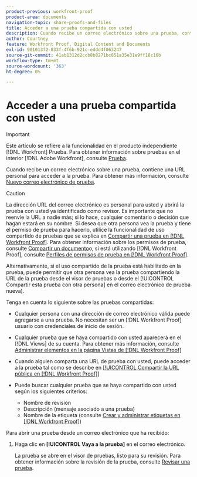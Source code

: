```yaml
---
product-previous: workfront-proof
product-area: documents
navigation-topic: share-proofs-and-files
title: Acceder a una prueba compartida con usted
description: Cuando recibe un correo electrónico sobre una prueba, contiene una URL personal para acceder a la prueba. Para obtener más información, consulte Correo electrónico de prueba nueva.
author: Courtney
feature: Workfront Proof, Digital Content and Documents
exl-id: 901013f2-833f-4f6b-921c-eddd4f063247
source-git-commit: 41ab1312d2ccb8b8271bc851a35e31e9ff18c16b
workflow-type: tm+mt
source-wordcount: '363'
ht-degree: 0%

---
```


# Acceder a una prueba compartida con usted

>[!IMPORTANT]
>
>Este artículo se refiere a la funcionalidad en el producto independiente [!DNL Workfront] Prueba. Para obtener información sobre pruebas en el interior [!DNL Adobe Workfront], consulte [Prueba](../../../review-and-approve-work/proofing/proofing.md).

Cuando recibe un correo electrónico sobre una prueba, contiene una URL personal para acceder a la prueba. Para obtener más información, consulte [Nuevo correo electrónico de prueba](../../../workfront-proof/wp-emailsntfctns/proof-notifications-and-reminders/new-proof-email.md).

>[!CAUTION]
>
>La dirección URL del correo electrónico es personal para usted y abrirá la prueba con usted ya identificado como revisor. Es importante que no reenvíe la URL a nadie más; si lo hace, cualquier comentario o decisión que hagan estará en su nombre. Si desea que otra persona vea la prueba y tiene el permiso de prueba para hacerlo, utilice la funcionalidad de uso compartido de pruebas que se explica en [Compartir una prueba en [!DNL Workfront Proof]](../../../workfront-proof/wp-work-proofsfiles/share-proofs-and-files/share-proof.md). Para obtener información sobre los permisos de prueba, consulte [Compartir un documento](../../../workfront-basics/grant-and-request-access-to-objects/document-permissions.md)o, si está utilizando [!DNL Workfront Proof], consulte [Perfiles de permisos de prueba en [!DNL Workfront Proof]](../../../workfront-proof/wp-acct-admin/account-settings/proof-perm-profiles-in-wp.md).
>
>Alternativamente, si el uso compartido de la prueba está habilitado en la prueba, puede permitir que otra persona vea la prueba compartiendo la URL de la prueba desde el visor de pruebas o desde el [!UICONTROL Compartir esta prueba con otra persona] en el correo electrónico de prueba nueva).

Tenga en cuenta lo siguiente sobre las pruebas compartidas:

* Cualquier persona con una dirección de correo electrónico válida puede agregarse a una prueba. No necesitan ser un [!DNL Workfront Proof] usuario con credenciales de inicio de sesión.
* Cualquier prueba que se haya compartido con usted aparecerá en el [!DNL Views] de su cuenta. Para obtener más información, consulte [Administrar elementos en la página Vistas de [!DNL Workfront Proof]](../../../workfront-proof/wp-work-proofsfiles/manage-your-work/manage-items-on-views-page.md)
* Cuando alguien comparta una URL de prueba con usted, puede acceder a la prueba tal como se describe en [[!UICONTROL Compartir la URL pública en [!DNL Workfront Proof]]](../../../workfront-proof/wp-work-proofsfiles/share-proofs-and-files/share-public-url.md)
* Puede buscar cualquier prueba que se haya compartido con usted según los siguientes criterios:

   * Nombre de revisión
   * Descripción (mensaje asociado a una prueba)
   * Nombre de la etiqueta (consulte [Crear y administrar etiquetas en [!DNL Workfront Proof]](../../../workfront-proof/wp-work-proofsfiles/organize-your-work/create-and-manage-tags.md))

Para abrir una prueba desde un correo electrónico que ha recibido:

1. Haga clic en **[!UICONTROL Vaya a la prueba]** en el correo electrónico.

   La prueba se abre en el visor de pruebas, listo para su revisión. Para obtener información sobre la revisión de la prueba, consulte [Revisar una prueba](../../../review-and-approve-work/proofing/reviewing-proofs-within-workfront/review-a-proof/review-a-proof.md).

